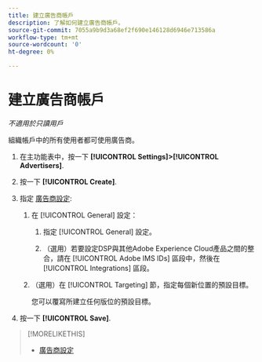 ```yaml
---
title: 建立廣告商帳戶
description: 了解如何建立廣告商帳戶。
source-git-commit: 7055a9b9d3a68ef2f690e146128d6946e713586a
workflow-type: tm+mt
source-wordcount: '0'
ht-degree: 0%

---
```


# 建立廣告商帳戶

*不適用於只讀用戶*

組織帳戶中的所有使用者都可使用廣告商。

1. 在主功能表中，按一下 **[!UICONTROL Settings]>[!UICONTROL Advertisers]**.

1. 按一下 **[!UICONTROL Create]**.

1. 指定 [廣告商設定](advertiser-settings.md):

   1. 在 [!UICONTROL General] 設定：

      1. 指定 [!UICONTROL General] 設定。

      1. （選用）若要設定DSP與其他Adobe Experience Cloud產品之間的整合，請在 [!UICONTROL Adobe IMS IDs] 區段中，然後在 [!UICONTROL Integrations] 區段。
   1. （選用）在 [!UICONTROL Targeting] 節，指定每個新位置的預設目標。

      您可以覆寫所建立任何版位的預設目標。


1. 按一下 **[!UICONTROL Save]**.

>[!MORELIKETHIS]
>
>* [廣告商設定](/help/dsp/admin/advertiser-settings.md)

